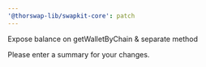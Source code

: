```yaml
---
'@thorswap-lib/swapkit-core': patch
---
```


Expose balance on getWalletByChain & separate method

Please enter a summary for your changes.
